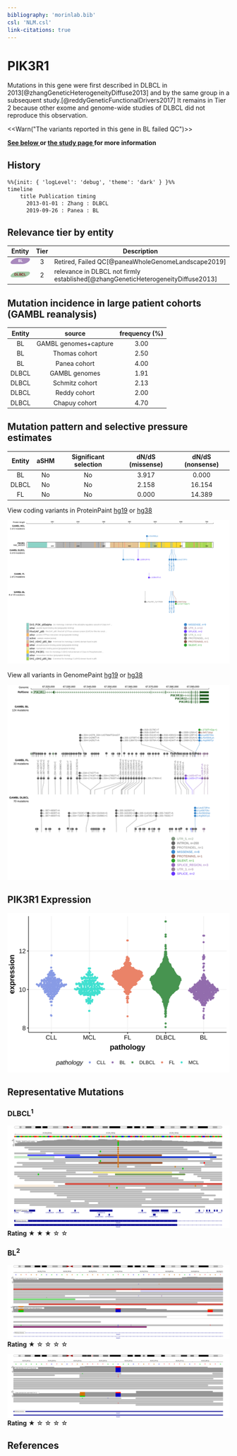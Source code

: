 ```yaml
---
bibliography: 'morinlab.bib'
csl: 'NLM.csl'
link-citations: true
---
```

# PIK3R1

Mutations in this gene were first described in DLBCL in 2013[@zhangGeneticHeterogeneityDiffuse2013] and by the same group in a subsequent study.[@reddyGeneticFunctionalDrivers2017] It remains in Tier 2 because other exome and genome-wide studies of DLBCL did not reproduce this observation. 


<<Warn("The variants reported in this gene in BL failed QC")>>

**[See below ](#representative-mutations) or [the study page ](papers/paneaWholeGenomeLandscape2019.md#tier-2) for more information**

## History
```mermaid
%%{init: { 'logLevel': 'debug', 'theme': 'dark' } }%%
timeline
    title Publication timing
      2013-01-01 : Zhang : DLBCL
      2019-09-26 : Panea : BL
```

## Relevance tier by entity

|Entity|Tier|Description                              |
|:------:|:----:|-----------------------------------------|
|![BL](images/icons/BL_tier2.png)    |3 |Retired, Failed QC[@paneaWholeGenomeLandscape2019]|
|![DLBCL](images/icons/DLBCL_tier2.png) |2   |relevance in DLBCL not firmly established[@zhangGeneticHeterogeneityDiffuse2013]|

## Mutation incidence in large patient cohorts (GAMBL reanalysis)

|Entity|source               |frequency (%)|
|:------:|:---------------------:|:-------------:|
|BL    |GAMBL genomes+capture|3.00         |
|BL    |Thomas cohort        |2.50         |
|BL    |Panea cohort         |4.00         |
|DLBCL |GAMBL genomes        |1.91         |
|DLBCL |Schmitz cohort       |2.13         |
|DLBCL |Reddy cohort         |2.00         |
|DLBCL |Chapuy cohort        |4.70         |

## Mutation pattern and selective pressure estimates

|Entity|aSHM|Significant selection|dN/dS (missense)|dN/dS (nonsense)|
|:------:|:----:|:---------------------:|:----------------:|:----------------:|
|BL    |No  |No                   |3.917           | 0.000          |
|DLBCL |No  |No                   |2.158           |16.154          |
|FL    |No  |No                   |0.000           |14.389          |




View coding variants in ProteinPaint [hg19](https://morinlab.github.io/LLMPP/GAMBL/PIK3R1_protein.html)  or [hg38](https://morinlab.github.io/LLMPP/GAMBL/PIK3R1_protein_hg38.html)

![](images/proteinpaint/PIK3R1_NM_181523.svg)

View all variants in GenomePaint [hg19](https://morinlab.github.io/LLMPP/GAMBL/PIK3R1.html)  or [hg38](https://morinlab.github.io/LLMPP/GAMBL/PIK3R1_hg38.html)

![](images/proteinpaint/PIK3R1.svg)

## PIK3R1 Expression
![](images/gene_expression/PIK3R1_by_pathology.svg)
<!-- ORIGIN: zhangGeneticHeterogeneityDiffuse2013 -->
<!-- DLBCL: zhangGeneticHeterogeneityDiffuse2013 -->
<!-- BL: paneaWholeGenomeLandscape2019 -->

## Representative Mutations

### DLBCL<sup>1</sup>

![](primary/Reddy_PIK3R1_1.svg)
**Rating**
&starf; &starf; &starf; &star; &star;

### BL<sup>2</sup>

![](primary/Panea_PIK3R1_1.svg)
**Rating**
&starf; &star; &star; &star; &star;

![](primary/Panea_PIK3R1_2.svg)
**Rating**
&starf; &star; &star; &star; &star;

## References

